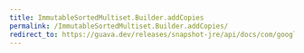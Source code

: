 ```yaml
---
title: ImmutableSortedMultiset.Builder.addCopies
permalink: /ImmutableSortedMultiset.Builder.addCopies/
redirect_to: https://guava.dev/releases/snapshot-jre/api/docs/com/google/common/collect/ImmutableSortedMultiset.Builder.html#addCopies-E-int-
---
```

